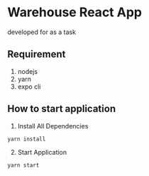# Warehouse React App

developed for as a task 

## Requirement
1. nodejs
2. yarn
3. expo cli

## How to start application
1. Install All Dependencies
```commandline
yarn install
```
2. Start Application 
```commandline
yarn start
```
